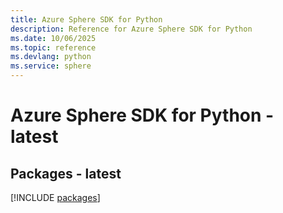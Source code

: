 ```yaml
---
title: Azure Sphere SDK for Python
description: Reference for Azure Sphere SDK for Python
ms.date: 10/06/2025
ms.topic: reference
ms.devlang: python
ms.service: sphere
---
```

# Azure Sphere SDK for Python - latest
## Packages - latest
[!INCLUDE [packages](sphere-index.md)]